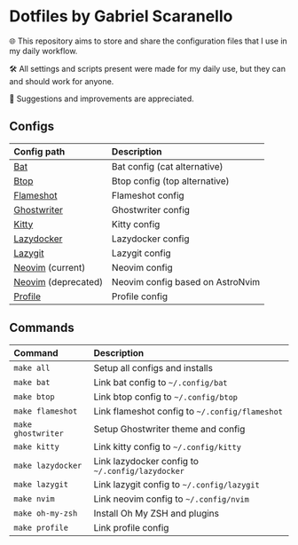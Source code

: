 # Dotfiles by Gabriel Scaranello

🌐 This repository aims to store and share the configuration files that I use in my daily workflow.

🛠️ All settings and scripts present were made for my daily use, but they can and should work for anyone.

🚀 Suggestions and improvements are appreciated.

## Configs

| Config path                                    | Description                      |
| :--------------------------------------------- | :------------------------------- |
| [Bat](./config/bat)                            | Bat config (cat alternative)     |
| [Btop](./config/btop)                          | Btop config (top alternative)    |
| [Flameshot](./config/flameshot)                | Flameshot config                 |
| [Ghostwriter](./config/ghostwriter)            | Ghostwriter config               |
| [Kitty](./config/kitty)                        | Kitty config                     |
| [Lazydocker](./config/lazydocker)              | Lazydocker config                |
| [Lazygit](./config/lazygit)                    | Lazygit config                   |
| [Neovim](./config/nvim) (current)              | Neovim config                    |
| [Neovim](./config/nvim-astronvim) (deprecated) | Neovim config based on AstroNvim |
| [Profile](./config/profile)                    | Profile config                   |

## Commands

| Command            | Description                                      |
| :----------------- | :----------------------------------------------- |
| `make all`         | Setup all configs and installs                   |
| `make bat`         | Link bat config to `~/.config/bat`               |
| `make btop`        | Link btop config to `~/.config/btop`             |
| `make flameshot`   | Link flameshot config to `~/.config/flameshot`   |
| `make ghostwriter` | Setup Ghostwriter theme and config               |
| `make kitty`       | Link kitty config to `~/.config/kitty`           |
| `make lazydocker`  | Link lazydocker config to `~/.config/lazydocker` |
| `make lazygit`     | Link lazygit config to `~/.config/lazygit`       |
| `make nvim`        | Link neovim config to `~/.config/nvim`           |
| `make oh-my-zsh`   | Install Oh My ZSH and plugins                    |
| `make profile`     | Link profile config                              |
